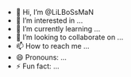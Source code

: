 - 👋 Hi, I’m @LiLBoSsMaN
- 👀 I’m interested in ...
- 🌱 I’m currently learning ...
- 💞️ I’m looking to collaborate on ...
- 📫 How to reach me ...
- 😄 Pronouns: ...
- ⚡ Fun fact: ...

<!---
LiLBoSsMaN/LiLBoSsMaN is a ✨ special ✨ repository because its `README.md` (this file) appears on your GitHub profile.
You can click the Preview link to take a look at your changes.
--->
